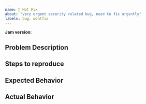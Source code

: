 ```yaml
---
name: 🚨 Hot Fix
about: "Very urgent security related bug, need to fix urgently"
labels: bug, wontfix
---
```


**Jam version:** <!--Specify the library version, for example "1.2.3" -->

## Problem Description
<!-- Describe the problem you are experiencing -->

## Steps to reproduce
<!-- Specify the steps to take to reproduce the problem -->

## Expected Behavior
<!-- Specify what behavior you expected -->

## Actual Behavior
<!-- Specify what behavior is currently occurring -->